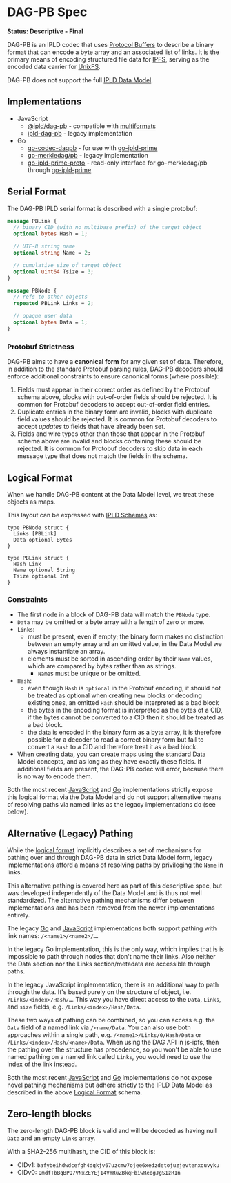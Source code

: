 # DAG-PB Spec

**Status: Descriptive - Final**

DAG-PB is an IPLD codec that uses [Protocol Buffers](https://developers.google.com/protocol-buffers/) to describe a binary format that can encode a byte array and an associated list of links. It is the primary means of encoding structured file data for [IPFS](https://ipfs.io/), serving as the encoded data carrier for [UnixFS](https://docs.ipfs.io/concepts/file-systems/#unix-file-system-unixfs).

DAG-PB does not support the full [IPLD Data Model](../../data-model-layer/data-model.md).

## Implementations

* JavaScript
  - [@ipld/dag-pb](https://github.com/ipld/js-dag-pb) - compatible with [multiformats](https://github.com/multiformats/js-multiformats)
  - [ipld-dag-pb](https://github.com/ipld/js-ipld-dag-pb) - legacy implementation
* Go
  - [go-codec-dagpb](https://github.com/ipld/go-codec-dagpb) - for use with [go-ipld-prime](https://github.com/ipld/go-ipld-prime)
  - [go-merkledag/pb](https://github.com/ipfs/go-merkledag/tree/master/pb) - legacy implementation
  - [go-ipld-prime-proto](https://github.com/ipld/go-ipld-prime-proto) - read-only interface for go-merkledag/pb through [go-ipld-prime](https://github.com/ipld/go-ipld-prime)

## Serial Format

The DAG-PB IPLD serial format is described with a single protobuf:

```protobuf
message PBLink {
  // binary CID (with no multibase prefix) of the target object
  optional bytes Hash = 1;

  // UTF-8 string name
  optional string Name = 2;

  // cumulative size of target object
  optional uint64 Tsize = 3;
}

message PBNode {
  // refs to other objects
  repeated PBLink Links = 2;

  // opaque user data
  optional bytes Data = 1;
}
```

### Protobuf Strictness

DAG-PB aims to have a **canonical form** for any given set of data. Therefore, in addition to the standard Protobuf parsing rules, DAG-PB decoders should enforce additional constraints to ensure canonical forms (where possible):

1. Fields must appear in their correct order as defined by the Protobuf schema above, blocks with out-of-order fields should be rejected. It is common for Protobuf decoders to accept out-of-order field entries.
2. Duplicate entries in the binary form are invalid, blocks with duplicate field values should be rejected. It is common for Protobuf decoders to accept _updates_ to fields that have already been set.
3. Fields and wire types other than those that appear in the Protobuf schema above are invalid and blocks containing these should be rejected. It is common for Protobuf decoders to skip data in each message type that does not match the fields in the schema.

## Logical Format

When we handle DAG-PB content at the Data Model level, we treat these objects as maps.

This layout can be expressed with [IPLD Schemas](../../schemas/README.md) as:

```ipldsch
type PBNode struct {
  Links [PBLink]
  Data optional Bytes
}

type PBLink struct {
  Hash Link
  Name optional String
  Tsize optional Int
}
```

### Constraints

* The first node in a block of DAG-PB data will match the `PBNode` type.
* `Data` may be omitted or a byte array with a length of zero or more.
* `Links`:
  * must be present, even if empty; the binary form makes no distinction between an empty array and an omitted value, in the Data Model we always instantiate an array.
  * elements must be sorted in ascending order by their `Name` values, which are compared by bytes rather than as strings.
	* `Name`s must be unique or be omitted.
* `Hash`:
  * even though `Hash` is `optional` in the Protobuf encoding, it should not be treated as optional when creating new blocks or decoding existing ones, an omitted `Hash` should be interpreted as a bad block
  * the bytes in the encoding format is interpreted as the bytes of a CID, if the bytes cannot be converted to a CID then it should be treated as a bad block.
  * the data is encoded in the binary form as a byte array, it is therefore possible for a decoder to read a correct binary form but fail to convert a `Hash` to a CID and therefore treat it as a bad block.
* When creating data, you can create maps using the standard Data Model concepts, and as long as they have exactly these fields. If additional fields are present, the DAG-PB codec will error, because there is no way to encode them.

Both the most recent [JavaScript](https://github.com/ipld/js-dag-pb) and [Go](https://github.com/ipld/go-codec-dagpb) implementations strictly expose this logical format via the Data Model and do not support alternative means of resolving paths via named links as the legacy implementations do (see below).

## Alternative (Legacy) Pathing

While the [logical format](#logical-format) implicitly describes a set of mechanisms for pathing over and through DAG-PB data in strict Data Model form, legacy implementations afford a means of resolving paths by privileging the `Name` in links.

This alternative pathing is covered here as part of this descriptive spec, but was developed independently of the Data Model and is thus not well standardized.
The alternative pathing mechanisms differ between implementations and has been removed from the newer implementations entirely.

The legacy [Go](https://github.com/ipfs/go-merkledag/tree/master/pb) and [JavaScript](github.com/ipld/js-ipld-dag-pb) implementations both support pathing with link names: `/<name1>/<name2>/…`.

In the legacy Go implementation, this is the only way, which implies that is is impossible to path through nodes that don't name their links. Also neither the Data section nor the Links section/metadata are accessible through paths.

In the legacy JavaScript implementation, there is an additional way to path through the data. It's based purely on the structure of object, i.e. `/Links/<index>/Hash/…`. This way you have direct access to the `Data`, `Links`, and `size` fields, e.g. `/Links/<index>/Hash/Data`.

These two ways of pathing can be combined, so you can access e.g. the `Data` field of a named link via `/<name/Data`. You can also use both approaches within a single path, e.g. `/<name1>/Links/0/Hash/Data` or `/Links/<index>/Hash/<name>/Data`. When using the DAG API in js-ipfs, then the pathing over the structure has precedence, so you won't be able to use named pathing on a named link called `Links`, you would need to use the index of the link instead.

Both the most recent [JavaScript](https://github.com/ipld/js-dag-pb) and [Go](https://github.com/ipld/go-codec-dagpb) implementations do not expose novel pathing mechanisms but adhere strictly to the IPLD Data Model as described in the above [Logical Format](#logical-format) schema.

## Zero-length blocks

The zero-length DAG-PB block is valid and will be decoded as having null `Data` and an empty `Links` array.

With a SHA2-256 multihash, the CID of this block is:

* CIDv1: `bafybeihdwdcefgh4dqkjv67uzcmw7ojee6xedzdetojuzjevtenxquvyku`
* CIDv0: `QmdfTbBqBPQ7VNxZEYEj14VmRuZBkqFbiwReogJgS1zR1n`
